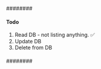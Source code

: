 ########

#### Todo 

1. Read DB - not listing anything. ✅
2. Update DB
3. Delete from DB

####

########
